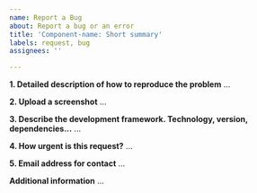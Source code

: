 ```yaml
---
name: Report a Bug
about: Report a bug or an error
title: 'Component-name: Short summary'
labels: request, bug
assignees: ''

---
```


**1. Detailed description of how to reproduce the problem**
...

**2. Upload a screenshot**
...

**3. Describe the development framework. Technology, version, dependencies...**
...

**4. How urgent is this request?**
...

**5. Email address for contact**
...

**Additional information**
...